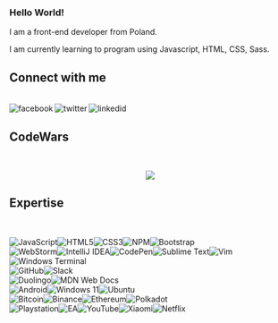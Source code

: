 ### Hello World!
I am a front-end developer from Poland.

I am currently learning to program using Javascript, HTML, CSS, Sass.

## Connect with me

<br>[<img align="left" alt="facebook" src="https://img.shields.io/badge/facebook-%231877F2.svg?&style=for-the-badge&logo=facebook&logoColor=white" />](https://www.facebook.com/maciek.mogilewski/)[<img align="left" alt="twitter" src="https://img.shields.io/badge/twitter-%231DA1F2.svg?&style=for-the-badge&logo=twitter&logoColor=white" />](https://twitter.com/ziombeks)[<img align="left" alt="linkedid" src="https://img.shields.io/badge/linkedin-%231DA1F2.svg?&style=for-the-badge&logo=linkedin&logoColor=white" />](https://www.linkedin.com/in/maciej-mogilewski-a6b35a25b/)<br>

## CodeWars
<br>
<p align="center" >
    <a href="LINK TO: WHEN CLICKED">
      <img src="https://github.r2v.ch/codewars?user=MaciejMogilewsk" />
    </a>
</p>

## Expertise
<br>

![JavaScript](https://img.shields.io/badge/javascript-%23323330.svg?style=for-the-badge&logo=javascript&logoColor=%23F7DF1E)![HTML5](https://img.shields.io/badge/html5-%23E34F26.svg?style=for-the-badge&logo=html5&logoColor=white)![CSS3](https://img.shields.io/badge/css3-%231572B6.svg?style=for-the-badge&logo=css3&logoColor=white)![NPM](https://img.shields.io/badge/NPM-%23000000.svg?style=for-the-badge&logo=npm&logoColor=white)![Bootstrap](https://img.shields.io/badge/bootstrap-%23563D7C.svg?style=for-the-badge&logo=bootstrap&logoColor=white)
<br>
![WebStorm](https://img.shields.io/badge/webstorm-143?style=for-the-badge&logo=webstorm&logoColor=white&color=black)![IntelliJ IDEA](https://img.shields.io/badge/IntelliJIDEA-000000.svg?style=for-the-badge&logo=intellij-idea&logoColor=white)![CodePen](https://img.shields.io/badge/CodePen-white?style=for-the-badge&logo=codepen&logoColor=black)![Sublime Text](https://img.shields.io/badge/sublime_text-%23575757.svg?style=for-the-badge&logo=sublime-text&logoColor=important)![Vim](https://img.shields.io/badge/VIM-%2311AB00.svg?style=for-the-badge&logo=vim&logoColor=white)![Windows Terminal](https://img.shields.io/badge/Windows%20Terminal-%234D4D4D.svg?style=for-the-badge&logo=windows-terminal&logoColor=white)
<br>
![GitHub](https://img.shields.io/badge/github-%23121011.svg?style=for-the-badge&logo=github&logoColor=white)![Slack](https://img.shields.io/badge/Slack-4A154B?style=for-the-badge&logo=slack&logoColor=white)
<br>
![Duolingo](https://img.shields.io/badge/Duolingo-%234DC730.svg?style=for-the-badge&logo=Duolingo&logoColor=white)![MDN Web Docs](https://img.shields.io/badge/MDN_Web_Docs-black?style=for-the-badge&logo=mdnwebdocs&logoColor=white)
<br>
![Android](https://img.shields.io/badge/Android-3DDC84?style=for-the-badge&logo=android&logoColor=white)![Windows 11](https://img.shields.io/badge/Windows%2011-%230079d5.svg?style=for-the-badge&logo=Windows%2011&logoColor=white)![Ubuntu](https://img.shields.io/badge/Ubuntu-E95420?style=for-the-badge&logo=ubuntu&logoColor=white)
<br>
![Bitcoin](https://img.shields.io/badge/Bitcoin-000?style=for-the-badge&logo=bitcoin&logoColor=white)![Binance](https://img.shields.io/badge/Binance-FCD535?style=for-the-badge&logo=binance&logoColor=white)![Ethereum](https://img.shields.io/badge/Ethereum-3C3C3D?style=for-the-badge&logo=Ethereum&logoColor=white)![Polkadot](https://img.shields.io/badge/polkadot-E6007A?style=for-the-badge&logo=polkadot&logoColor=white)
<br>
![Playstation](https://img.shields.io/badge/Playstation-003791?style=for-the-badge&logo=playstation&logoColor=white)![EA](https://img.shields.io/badge/ea-%23000000.svg?style=for-the-badge&logo=ea&logoColor=white)![YouTube](https://img.shields.io/badge/YouTube-%23FF0000.svg?style=for-the-badge&logo=YouTube&logoColor=white)![Xiaomi](https://img.shields.io/badge/Xiaomi-%23FF6900.svg?style=for-the-badge&logo=xiaomi&logoColor=white)![Netflix](https://img.shields.io/badge/Netflix-E50914?style=for-the-badge&logo=netflix&logoColor=white)

